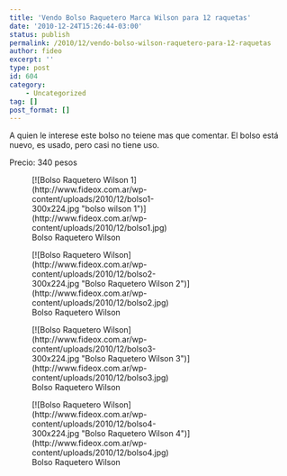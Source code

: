 ```yaml
---
title: 'Vendo Bolso Raquetero Marca Wilson para 12 raquetas'
date: '2010-12-24T15:26:44-03:00'
status: publish
permalink: /2010/12/vendo-bolso-wilson-raquetero-para-12-raquetas
author: fideo
excerpt: ''
type: post
id: 604
category:
    - Uncategorized
tag: []
post_format: []
---
```

A quien le interese este bolso no teiene mas que comentar. El bolso está nuevo, es usado, pero casi no tiene uso.

Precio: 340 pesos

<figure aria-describedby="caption-attachment-605" class="wp-caption alignleft" id="attachment_605" style="width: 300px">[![Bolso Raquetero Wilson 1](http://www.fideox.com.ar/wp-content/uploads/2010/12/bolso1-300x224.jpg "bolso wilson 1")](http://www.fideox.com.ar/wp-content/uploads/2010/12/bolso1.jpg)<figcaption class="wp-caption-text" id="caption-attachment-605">Bolso Raquetero Wilson</figcaption></figure>

<figure aria-describedby="caption-attachment-606" class="wp-caption alignleft" id="attachment_606" style="width: 300px">[![Bolso Raquetero Wilson](http://www.fideox.com.ar/wp-content/uploads/2010/12/bolso2-300x224.jpg "Bolso Raquetero Wilson 2")](http://www.fideox.com.ar/wp-content/uploads/2010/12/bolso2.jpg)<figcaption class="wp-caption-text" id="caption-attachment-606">Bolso Raquetero Wilson</figcaption></figure>

<figure aria-describedby="caption-attachment-607" class="wp-caption alignleft" id="attachment_607" style="width: 300px">[![Bolso Raquetero Wilson](http://www.fideox.com.ar/wp-content/uploads/2010/12/bolso3-300x224.jpg "Bolso Raquetero Wilson 3")](http://www.fideox.com.ar/wp-content/uploads/2010/12/bolso3.jpg)<figcaption class="wp-caption-text" id="caption-attachment-607">Bolso Raquetero Wilson</figcaption></figure>

<figure aria-describedby="caption-attachment-608" class="wp-caption alignleft" id="attachment_608" style="width: 300px">[![Bolso Raquetero Wilson](http://www.fideox.com.ar/wp-content/uploads/2010/12/bolso4-300x224.jpg "Bolso Raquetero Wilson 4")](http://www.fideox.com.ar/wp-content/uploads/2010/12/bolso4.jpg)<figcaption class="wp-caption-text" id="caption-attachment-608">Bolso Raquetero Wilson</figcaption></figure>